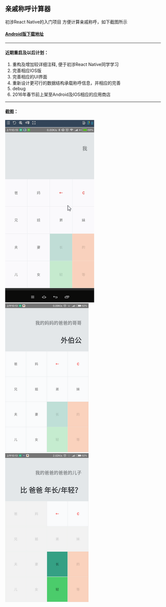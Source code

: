 ## 亲戚称呼计算器

初涉React Native的入门项目
方便计算亲戚称呼，如下截图所示

#### [Android版下载地址](http://workhard.top/app-release.apk) 

---

#### 近期重启及以后计划：
1. 重构及增加较详细注释, 便于初涉React Native同学学习
2. 完善相应IOS版
3. 完善相应的UI界面
4. 重新设计更可行的数据结构承载称呼信息，并相应的完善
5. debug
6. 2016年春节前上架至Android及IOS相应的应用商店

---

#### 截图：
![](./screenshot/screenshot3.gif)
![](./screenshot/screenshot2.png)
![](./screenshot/screenshot1.png)
